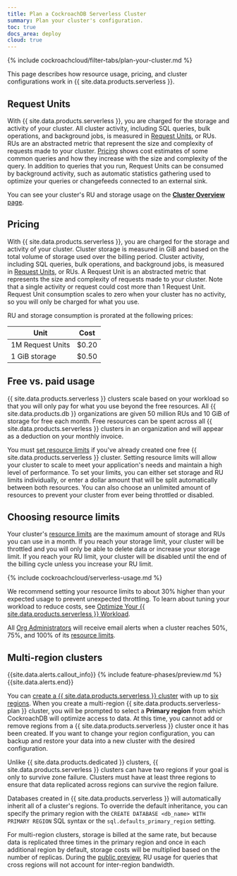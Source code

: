 ```yaml
---
title: Plan a CockroachDB Serverless Cluster
summary: Plan your cluster's configuration.
toc: true
docs_area: deploy
cloud: true
---
```


{% include cockroachcloud/filter-tabs/plan-your-cluster.md %}

This page describes how resource usage, pricing, and cluster configurations work in {{ site.data.products.serverless }}.

## Request Units

With {{ site.data.products.serverless }}, you are charged for the storage and activity of your cluster. All cluster activity, including SQL queries, bulk operations, and background jobs, is measured in [Request Units](plan-your-cluster-serverless.html#request-units), or RUs. RUs are an abstracted metric that represent the size and complexity of requests made to your cluster. [Pricing](https://cockroachlabs.com/pricing) shows cost estimates of some common queries and how they increase with the size and complexity of the query. In addition to queries that you run, Request Units can be consumed by background activity, such as automatic statistics gathering used to optimize your queries or changefeeds connected to an external sink.

You can see your cluster's RU and storage usage on the [**Cluster Overview** page](cluster-overview-page.html).

## Pricing

With {{ site.data.products.serverless }}, you are charged for the storage and activity of your cluster. Cluster storage is measured in GiB and based on the total volume of storage used over the billing period. Cluster activity, including SQL queries, bulk operations, and background jobs, is measured in [Request Units](plan-your-cluster-serverless.html#request-units), or RUs. A Request Unit is an abstracted metric that represents the size and complexity of requests made to your cluster. Note that a single activity or request could cost more than 1 Request Unit. Request Unit consumption scales to zero when your cluster has no activity, so you will only be charged for what you use.

RU and storage consumption is prorated at the following prices:

  Unit                    | Cost
  ------------------------|------
  1M Request Units        | $0.20
  1 GiB storage           | $0.50

## Free vs. paid usage

  {{ site.data.products.serverless }} clusters scale based on your workload so that you will only pay for what you use beyond the free resources. All {{ site.data.products.db }} organizations are given 50 million RUs and 10 GiB of storage for free each month. Free resources can be spent across all {{ site.data.products.serverless }} clusters in an organization and will appear as a deduction on your monthly invoice. 

  You must [set resource limits](serverless-cluster-management.html#edit-your-resource-limits) if you've already created one free {{ site.data.products.serverless }} cluster. Setting resource limits will allow your cluster to scale to meet your application's needs and maintain a high level of performance. To set your limits, you can either set storage and RU limits individually, or enter a dollar amount that will be split automatically between both resources. You can also choose an unlimited amount of resources to prevent your cluster from ever being throttled or disabled.
  
## Choosing resource limits

Your cluster's [resource limits](../{{site.versions["stable"]}}/architecture/glossary.html#resource-limits) are the maximum amount of storage and RUs you can use in a month. If you reach your storage limit, your cluster will be throttled and you will only be able to delete data or increase your storage limit. If you reach your RU limit, your cluster will be disabled until the end of the billing cycle unless you increase your RU limit.

  {% include cockroachcloud/serverless-usage.md %}

We recommend setting your resource limits to about 30% higher than your expected usage to prevent unexpected throttling. To learn about tuning your workload to reduce costs, see [Optimize Your {{ site.data.products.serverless }} Workload](optimize-serverless-workload.html).

All [Org Administrators](authorization.html#org-administrator-legacy) will receive email alerts when a cluster reaches 50%, 75%, and 100% of its [resource limits](../{{site.versions["stable"]}}/architecture/glossary.html#resource-limits).

## Multi-region clusters

{{site.data.alerts.callout_info}}
{% include feature-phases/preview.md %}
{{site.data.alerts.end}}

You can [create a {{ site.data.products.serverless }} cluster](create-a-serverless-cluster.html) with up to [six regions](serverless-faqs.html#what-regions-are-available-for-cockroachdb-serverless-clusters). When you create a multi-region {{ site.data.products.serverless-plan }} cluster, you will be prompted to select a **Primary region** from which CockroachDB will optimize access to data. At this time, you cannot add or remove regions from a {{ site.data.products.serverless }} cluster once it has been created. If you want to change your region configuration, you can backup and restore your data into a new cluster with the desired configuration.

Unlike {{ site.data.products.dedicated }} clusters, {{ site.data.products.serverless }} clusters can have two regions if your goal is only to survive zone failure. Clusters must have at least three regions to ensure that data replicated across regions can survive the region failure.

Databases created in {{ site.data.products.serverless }} will automatically inherit all of a cluster's regions. To override the default inheritance, you can specify the primary region with the `CREATE DATABASE <db_name> WITH PRIMARY REGION` SQL syntax or the `sql.defaults_primary_region` setting.

For multi-region clusters, storage is billed at the same rate, but because data is replicated three times in the primary region and once in each additional region by default, storage costs will be multiplied based on the number of replicas. During the [public preview](../{{site.versions["stable"]}}/cockroachdb-feature-availability.html#feature-availability-phases), RU usage for queries that cross regions will not account for inter-region bandwidth.
